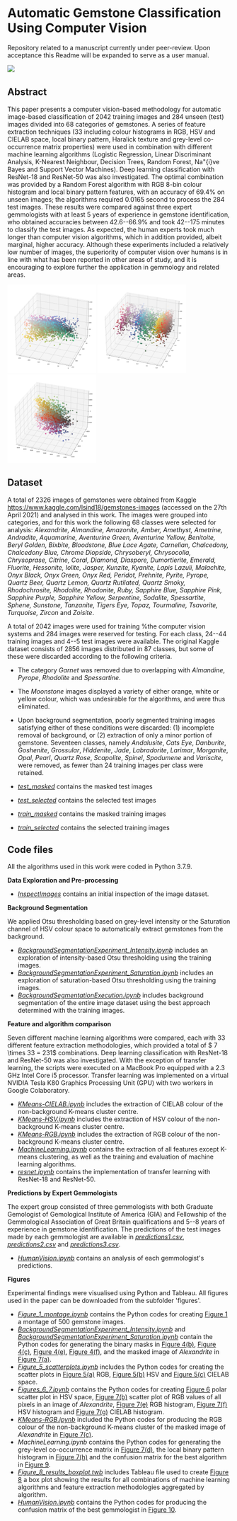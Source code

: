 # Automatic Gemstone Classification Using Computer Vision

Repository related to a manuscript currently under peer-review. Upon acceptance this Readme will be expanded to serve as a user manual.

<img src="Fig_1_montage.png" height="250" />


## Abstract


This paper presents a computer vision-based methodology for automatic image-based classification of 2042 training images and 284 unseen (test) images divided into 68 categories of gemstones.
A series of feature extraction techniques (33 including colour histograms in RGB, HSV and CIELAB space, local binary pattern, Haralick texture and grey-level co-occurrence matrix properties) were used in combination with different machine learning algorithms (Logistic Regression, Linear Discriminant Analysis, K-Nearest Neighbour, Decision Trees, Random Forest, Na\"{i}ve Bayes and Support Vector Machines). Deep learning classification with ResNet-18 and ResNet-50 was also investigated. The optimal combination was provided by a Random Forest algorithm with RGB 8-bin colour histogram and local binary pattern features, with an accuracy of  69.4\% on unseen images; the algorithms required  0.0165 second to process the 284 test images. These results were compared against three expert gemmologists with at least 5 years of experience in gemstone identification, who obtained accuracies between 42.6--66.9\%  and took 42--175 minutes to classify the test images. As expected, the human experts took much longer than computer vision algorithms, which in addition provided, albeit marginal, higher accuracy. Although these experiments included a  relatively low number of images, the superiority of computer vision over humans is in line with what has been reported in other areas of study, and it is encouraging to explore further the application in gemmology and related areas.


<img src="Fig_5_RGB.png" height="200" /> <img src="Fig_5_HSV.png" height="200" /> <img src="Fig_5_LAB.png" height="200" />



## Dataset


A total of 2326 images of gemstones were obtained from Kaggle https://www.kaggle.com/lsind18/gemstones-images (accessed on the 27th April 2021) and analysed in this work. The images were grouped into categories, and for this work the following 68 classes were selected for analysis: *Alexandrite, Almandine, Amazonite, Amber, Amethyst, Ametrine, Andradite, Aquamarine, Aventurine Green, Aventurine Yellow, Benitoite, Beryl Golden, Bixbite, Bloodstone, Blue Lace Agate, Carnelian, Chalcedony, Chalcedony Blue, Chrome Diopside, Chrysoberyl, Chrysocolla, Chrysoprase, Citrine, Coral, Diamond, Diaspore, Dumortierite, Emerald, Fluorite, Hessonite, Iolite, Jasper, Kunzite, Kyanite, Lapis Lazuli, Malachite, Onyx Black, Onyx Green, Onyx Red, Peridot, Prehnite, Pyrite, Pyrope, Quartz Beer, Quartz Lemon, Quartz Rutilated, Quartz Smoky, Rhodochrosite, Rhodolite, Rhodonite, Ruby, Sapphire Blue, Sapphire Pink, Sapphire Purple, Sapphire Yellow, Serpentine, Sodalite, Spessartite, Sphene, Sunstone, Tanzanite, Tigers Eye, Topaz, Tourmaline, Tsavorite, Turquoise, Zircon* and *Zoisite*. 

A total of 2042 images were used for training %the computer vision systems and 284 images were reserved for testing. For each class, 24--44 training images and 4--5 test images were available. The original Kaggle dataset consists of 2856 images distributed in 87 classes, but some of these were discarded according to the following criteria.
* The category *Garnet* was removed due to overlapping with *Almandine*, *Pyrope*, *Rhodolite* and *Spessartine*.
* The *Moonstone* images displayed a variety of either orange, white or yellow colour, which was undesirable for the algorithms, and were thus eliminated. 
* Upon background segmentation, poorly segmented training images satisfying either of these conditions were discarded: (1) incomplete removal of background, or (2) extraction of only a minor portion of gemstone. Seventeen classes, namely *Andalusite*, *Cats Eye*, *Danburite*, *Goshenite*, *Grossular*, *Hiddenite*, *Jade*, *Labradorite*, *Larimar*, *Morganite*, *Opal*, *Pearl*, *Quartz Rose*, *Scapolite*, *Spinel*, *Spodumene* and *Variscite*, were removed, as fewer than 24 training images per class were retained.

* *[test_masked](./test_masked)* contains the masked test images
* *[test_selected](./test_selected)* contains the selected test images
* *[train_masked](./train_masked)* contains the masked training images
* *[train_selected](./train_selected)* contains the selected training images



## Code files


All the algorithms used in this work were coded in Python 3.7.9. 


**Data Exploration and Pre-processing**

* *[InspectImages](./InspectImages.ipynb)* contains an initial inspection of the image dataset.


**Background Segmentation**

We applied Otsu thresholding based on grey-level intensity or the Saturation channel of HSV colour space to automatically extract gemstones from the background.

* *[BackgroundSegmentationExperiment_Intensity.ipynb](./BackgroundSegmentationExecution.ipynb)* includes an exploration of intensity-based Otsu thresholding using the training images.
* *[BackgroundSegmentationExperiment_Saturation.ipynb](./BackgroundSegmentationExperiment_Saturation.ipynb)* includes an exploration of saturation-based Otsu thresholding using the training images.
* *[BackgroundSegmentationExecution.ipynb](./BackgroundSegmentationExperiment_Saturation.ipynb)* includes background segmentation of the entire image dataset using the best approach determined with the training images.


**Feature and algorithm comparison**

Seven different machine learning algorithms were compared, each with 33 different feature extraction methodologies, which provided a total of $ 7 \times 33 = 231$ combinations. Deep learning classification with ResNet-18 and ResNet-50 was also investigated. With the exception of transfer learning, the scripts were executed on a MacBook Pro equipped with a 2.3 GHz Intel Core i5 processor. Transfer learning was implemented on a virtual NVIDIA Tesla K80 Graphics Processing Unit (GPU) with two workers in Google Colaboratory. 

* *[KMeans-CIELAB.ipynb](./KMeans-CIELAB.ipynb)* includes the extraction of CIELAB colour of the non-background K-means cluster centre.
* *[KMeans-HSV.ipynb](./KMeans-HSV.ipynb)* includes the extraction of HSV colour of the non-background K-means cluster centre.
* *[KMeans-RGB.ipynb](./KMeans-RGB.ipynb)* includes the extraction of RGB colour of the non-background K-means cluster centre.
* *[MachineLearning.ipynb](./MachineLearning.ipynb)* contains the extraction of all features except K-means clustering, as well as the training and evaluation of machine learning algorithms. 
* *[resnet.ipynb](./resnet.ipynb)* contains the implementation of transfer learning with ResNet-18 and ResNet-50.


**Predictions by Expert Gemmologists**

The expert group consisted of three gemmologists with both Graduate Gemologist of Gemological Institute of America (GIA) and Fellowship of the Gemmological Association of Great Britain qualifications and 5--8 years of experience in gemstone identification. The predictions of the test images made by each gemmologist are available in *[predictions1.csv](./predictions1.csv)*, *[predictions2.csv](./predictions2.csv)* and *[predictions3.csv](./predictions3.csv)*.

* *[HumanVision.ipynb](./HumanVision.ipynb)* contains an analysis of each gemmologist's predictions.


**Figures** 

Experimental findings were visualised using Python and Tableau. All figures used in the paper can be downloaded from the subfolder 'figures'.

* *[Figure_1_montage.ipynb](./Figure_1_montage.ipynb)* contains the Python codes for creating [Figure 1](./figures/Fig_1_montage.png) a montage of 500 gemstone images.
* *[BackgroundSegmentationExperiment_Intensity.ipynb](./BackgroundSegmentationExperiment_Intensity.ipynb)* and *[BackgroundSegmentationExperiment_Saturation.ipynb](./BackgroundSegmentationExperiment_Saturation.ipynb)* contain the Python codes for generating the binary masks in [Figure 4(b)](./figures/Fig_4_alexandrite_grey.png), [Figure 4(c)](./figures/Fig_4_alexandrite_saturation.png), [Figure 4(e)](./figures/Fig_4_amazonite_grey.png), [Figure 4(f)](./figures/Fig_4_amazonite_saturation.png), and the masked image of *Alexandrite* in [Figure 7(a)](Fig_7_masked.png).
* *[Figure_5_scatterplots.ipynb](./Figure_5_scatterplots.ipynb)* includes the Python codes for creating the scatter plots in [Figure 5(a)](./figures/Fig_5_RGB.png) RGB, [Figure 5(b)](./figures/Fig_5_HSV.png) HSV and [Figure 5(c)](./figures/Fig_5_LAB.png) CIELAB space.
* *[Figures_6_7.ipynb](./Figures_6_7.ipynb)* contains the Python codes for creating [Figure 6](./figures/Fig_6_HSVplots.png) polar scatter plot in HSV space, [Figure 7(b)](./figures/Fig_7_RGBscatterplot.png) scatter plot of RGB values of all pixels in an image of *Alexandrite*, [Figure 7(e)](./figures/Fig_7_RGBhistogram.png) RGB histogram, [Figure 7(f)](./figures/Fig_7_HSVhistogram.png) HSV histogram and [Figure 7(g)](./figures/Fig_7_LABhistogram.png) CIELAB histogram.
* *[KMeans-RGB.ipynb](./KMeans-RGB.ipynb)* included the Python codes for producing the RGB colour of the non-background K-means cluster of the masked image of *Alexandrite* in [Figure 7(c)](./figures/Fig_7_RGBkmeans.png).
* *MachineLearning.ipynb* contains the Python codes for generating the grey-level co-occurrence matrix in [Figure 7(d)](./figures/Fig_7_GLCM.png), the local binary pattern histogram in [Figure 7(h)](./figures/Fig_7_LBP.png) and the confusion matrix for the best algorithm in [Figure 9](./figures/Fig_9_bestsystem.png).
* *[Figure_8_results_boxplot.twb](./Figure_8_results_boxplot.twb)* includes Tableau file used to create [Figure 8](./figures/Fig_8_accuracy) a box plot showing the results for all combinations of machine learning algorithms and feature extraction methodologies aggregated by algorithm.
* *[HumanVision.ipynb](./HumanVision.ipynb)* contains the Python codes for producing the confusion matrix of the best gemmologist in [Figure 10](./figures/Fig_10_bestexpert.png).






